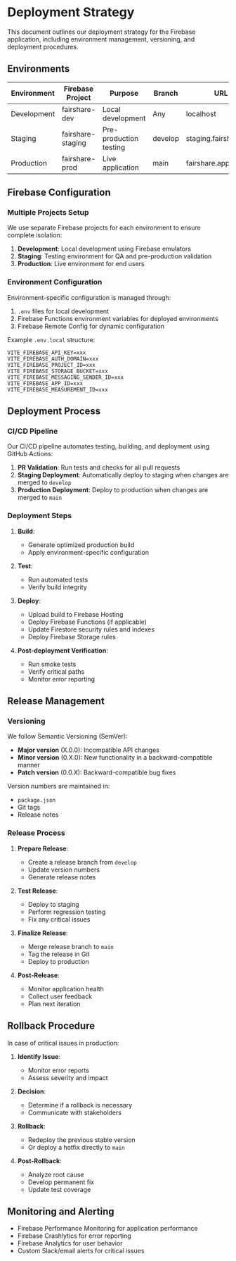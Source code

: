 # Deployment Strategy

This document outlines our deployment strategy for the Firebase application, including environment management, versioning, and deployment procedures.

## Environments

| Environment | Firebase Project | Purpose | Branch | URL | Access |
|-------------|-----------------|---------|--------|-----|-------|
| Development | fairshare-dev | Local development | Any | localhost | Developers |
| Staging | fairshare-staging | Pre-production testing | develop | staging.fairshare.app | Team, QA, Stakeholders |
| Production | fairshare-prod | Live application | main | fairshare.app | Public |

## Firebase Configuration

### Multiple Projects Setup

We use separate Firebase projects for each environment to ensure complete isolation:

1. **Development**: Local development using Firebase emulators
2. **Staging**: Testing environment for QA and pre-production validation
3. **Production**: Live environment for end users

### Environment Configuration

Environment-specific configuration is managed through:

1. `.env` files for local development
2. Firebase Functions environment variables for deployed environments
3. Firebase Remote Config for dynamic configuration

Example `.env.local` structure:
```
VITE_FIREBASE_API_KEY=xxx
VITE_FIREBASE_AUTH_DOMAIN=xxx
VITE_FIREBASE_PROJECT_ID=xxx
VITE_FIREBASE_STORAGE_BUCKET=xxx
VITE_FIREBASE_MESSAGING_SENDER_ID=xxx
VITE_FIREBASE_APP_ID=xxx
VITE_FIREBASE_MEASUREMENT_ID=xxx
```

## Deployment Process

### CI/CD Pipeline

Our CI/CD pipeline automates testing, building, and deployment using GitHub Actions:

1. **PR Validation**: Run tests and checks for all pull requests
2. **Staging Deployment**: Automatically deploy to staging when changes are merged to `develop`
3. **Production Deployment**: Deploy to production when changes are merged to `main`

### Deployment Steps

1. **Build**:
   - Generate optimized production build
   - Apply environment-specific configuration

2. **Test**:
   - Run automated tests
   - Verify build integrity

3. **Deploy**:
   - Upload build to Firebase Hosting
   - Deploy Firebase Functions (if applicable)
   - Update Firestore security rules and indexes
   - Deploy Firebase Storage rules

4. **Post-deployment Verification**:
   - Run smoke tests
   - Verify critical paths
   - Monitor error reporting

## Release Management

### Versioning

We follow Semantic Versioning (SemVer):

- **Major version** (X.0.0): Incompatible API changes
- **Minor version** (0.X.0): New functionality in a backward-compatible manner
- **Patch version** (0.0.X): Backward-compatible bug fixes

Version numbers are maintained in:
- `package.json`
- Git tags
- Release notes

### Release Process

1. **Prepare Release**:
   - Create a release branch from `develop`
   - Update version numbers
   - Generate release notes

2. **Test Release**:
   - Deploy to staging
   - Perform regression testing
   - Fix any critical issues

3. **Finalize Release**:
   - Merge release branch to `main`
   - Tag the release in Git
   - Deploy to production

4. **Post-Release**:
   - Monitor application health
   - Collect user feedback
   - Plan next iteration

## Rollback Procedure

In case of critical issues in production:

1. **Identify Issue**:
   - Monitor error reports
   - Assess severity and impact

2. **Decision**:
   - Determine if a rollback is necessary
   - Communicate with stakeholders

3. **Rollback**:
   - Redeploy the previous stable version
   - Or deploy a hotfix directly to `main`

4. **Post-Rollback**:
   - Analyze root cause
   - Develop permanent fix
   - Update test coverage

## Monitoring and Alerting

- Firebase Performance Monitoring for application performance
- Firebase Crashlytics for error reporting
- Firebase Analytics for user behavior
- Custom Slack/email alerts for critical issues 